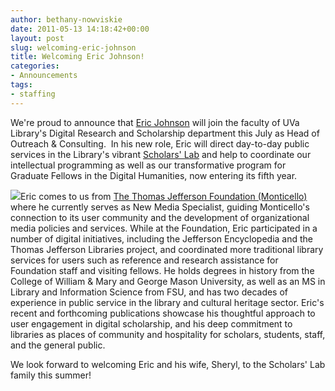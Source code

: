 ```yaml
---
author: bethany-nowviskie
date: 2011-05-13 14:18:42+00:00
layout: post
slug: welcoming-eric-johnson
title: Welcoming Eric Johnson!
categories:
- Announcements
tags:
- staffing
---
```


We're proud to announce that [Eric Johnson](http://twitter.com/#!/edmj) will join the faculty of UVa Library's Digital Research and Scholarship department this July as Head of Outreach & Consulting.  In his new role, Eric will direct day-to-day public services in the Library's vibrant [Scholars' Lab](http://scholarslab.org/) and help to coordinate our intellectual programming as well as our transformative program for Graduate Fellows in the Digital Humanities, now entering its fifth year.

[![](http://static.scholarslab.org/wp-content/uploads/2011/05/Screen-shot-2011-05-13-at-10.50.58-AM.png)](http://www.scholarslab.org/announcements/welcoming-eric-johnson/attachment/screen-shot-2011-05-13-at-10-50-58-am/)Eric comes to us from [The Thomas Jefferson Foundation (Monticello)](http://www.monticello.org/site/about/thomas-jefferson-foundation) where he currently serves as New Media Specialist, guiding Monticello's connection to its user community and the development of organizational media policies and services.  While at the Foundation, Eric participated in a number of digital initiatives, including the Jefferson Encyclopedia and the Thomas Jefferson Libraries project, and coordinated more traditional library services for users such as reference and research assistance for Foundation staff and visiting fellows.  He holds degrees in history from the College of William & Mary and George Mason University, as well as an MS in Library and Information Science from FSU, and has two decades of experience in public service in the library and cultural heritage sector.  Eric's recent and forthcoming publications showcase his thoughtful approach to user engagement in digital scholarship, and his deep commitment to libraries as places of community and hospitality for scholars, students, staff, and the general public.

We look forward to welcoming Eric and his wife, Sheryl, to the Scholars' Lab family this summer!
